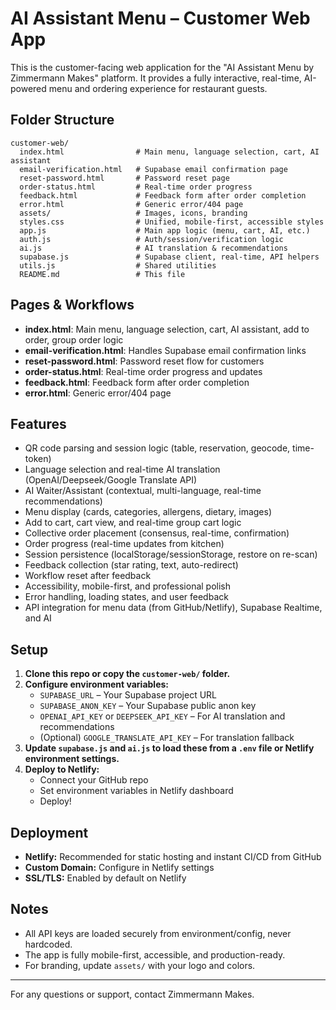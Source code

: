 # AI Assistant Menu – Customer Web App

This is the customer-facing web application for the "AI Assistant Menu by Zimmermann Makes" platform. It provides a fully interactive, real-time, AI-powered menu and ordering experience for restaurant guests.

## Folder Structure

```
customer-web/
  index.html                # Main menu, language selection, cart, AI assistant
  email-verification.html   # Supabase email confirmation page
  reset-password.html       # Password reset page
  order-status.html         # Real-time order progress
  feedback.html             # Feedback form after order completion
  error.html                # Generic error/404 page
  assets/                   # Images, icons, branding
  styles.css                # Unified, mobile-first, accessible styles
  app.js                    # Main app logic (menu, cart, AI, etc.)
  auth.js                   # Auth/session/verification logic
  ai.js                     # AI translation & recommendations
  supabase.js               # Supabase client, real-time, API helpers
  utils.js                  # Shared utilities
  README.md                 # This file
```

## Pages & Workflows

- **index.html**: Main menu, language selection, cart, AI assistant, add to order, group order logic
- **email-verification.html**: Handles Supabase email confirmation links
- **reset-password.html**: Password reset flow for customers
- **order-status.html**: Real-time order progress and updates
- **feedback.html**: Feedback form after order completion
- **error.html**: Generic error/404 page

## Features

- QR code parsing and session logic (table, reservation, geocode, time-token)
- Language selection and real-time AI translation (OpenAI/Deepseek/Google Translate API)
- AI Waiter/Assistant (contextual, multi-language, real-time recommendations)
- Menu display (cards, categories, allergens, dietary, images)
- Add to cart, cart view, and real-time group cart logic
- Collective order placement (consensus, real-time, confirmation)
- Order progress (real-time updates from kitchen)
- Session persistence (localStorage/sessionStorage, restore on re-scan)
- Feedback collection (star rating, text, auto-redirect)
- Workflow reset after feedback
- Accessibility, mobile-first, and professional polish
- Error handling, loading states, and user feedback
- API integration for menu data (from GitHub/Netlify), Supabase Realtime, and AI

## Setup

1. **Clone this repo or copy the `customer-web/` folder.**
2. **Configure environment variables:**
   - `SUPABASE_URL` – Your Supabase project URL
   - `SUPABASE_ANON_KEY` – Your Supabase public anon key
   - `OPENAI_API_KEY` or `DEEPSEEK_API_KEY` – For AI translation and recommendations
   - (Optional) `GOOGLE_TRANSLATE_API_KEY` – For translation fallback
3. **Update `supabase.js` and `ai.js` to load these from a `.env` file or Netlify environment settings.**
4. **Deploy to Netlify:**
   - Connect your GitHub repo
   - Set environment variables in Netlify dashboard
   - Deploy!

## Deployment

- **Netlify:** Recommended for static hosting and instant CI/CD from GitHub
- **Custom Domain:** Configure in Netlify settings
- **SSL/TLS:** Enabled by default on Netlify

## Notes

- All API keys are loaded securely from environment/config, never hardcoded.
- The app is fully mobile-first, accessible, and production-ready.
- For branding, update `assets/` with your logo and colors.

---

For any questions or support, contact Zimmermann Makes. 